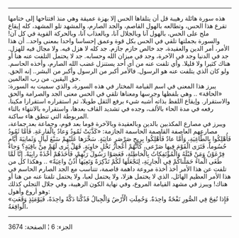 ------------------------------------------------------------------------

هذه سورة هائلة رهيبة قل أن يتلقاها الحس إلا بهزة عميقة وهي منذ افتتاحها
إلى ختامها تقرع هذا الحس، وتطالعه بالهول القاصم، والجد الصارم، والمشهد
تلو المشهد، كله إيقاع ملح على الحس، بالهول آنا وبالجلال آنا، وبالعذاب
آنا، وبالحركة القوية في كل آن! والسورة بجملتها تلقي في الحس بكل قوة وعمق
إحساسا واحدا بمعنى واحد.. أن هذا الأمر، أمر الدين والعقيدة، جد خالص حازم
جازم. جد كله لا هزل فيه. ولا مجال فيه للهزل. جد في الدنيا وجد في الآخرة،
وجد في ميزان الله وحسابه. جد لا يحتمل التلفت عنه هنا أو هناك كثيرا ولا
قليلا. وأي تلفت عنه من أي أحد يستنزل غضب الله الصارم، وأخذه الحاسم. ولو
كان الذي يتلفت عنه هو الرسول. فالأمر أكبر من الرسول وأكبر من البشر.. إنه
الحق. حق اليقين. من رب العالمين.  
يبرز هذا المعنى في اسم القيامة المختار في هذه السورة، والذي سميت به
السورة: «الحاقة» .. وهي بلفظها وجرسها ومعناها تلقي في الحس معنى الجد
والصرامة والحق والاستقرار. وإيقاع اللفظ بذاته أشبه شيء برفع الثقل طويلا،
ثم استقراره استقرارا مكينا. رفعه في مدة الحاء بالألف، وجده في تشديد
القاف بعدها، واستقراره بالانتهاء بالتاء المربوطة التي تنطق هاء ساكنة.  
ويبرز في مصارع المكذبين بالدين وبالعقيدة وبالآخرة قوما بعد قوم، وجماعة
بعد جماعة، مصارعهم العاصفة القاصمة الحاسمة الجازمة: «كَذَّبَتْ ثَمُودُ وَعادٌ
بِالْقارِعَةِ. فَأَمَّا ثَمُودُ فَأُهْلِكُوا بِالطَّاغِيَةِ، وَأَمَّا عادٌ فَأُهْلِكُوا بِرِيحٍ صَرْصَرٍ عاتِيَةٍ.
سَخَّرَها عَلَيْهِمْ سَبْعَ لَيالٍ وَثَمانِيَةَ أَيَّامٍ حُسُوماً، فَتَرَى الْقَوْمَ فِيها صَرْعى، كَأَنَّهُمْ
أَعْجازُ نَخْلٍ خاوِيَةٍ. فَهَلْ تَرى لَهُمْ مِنْ باقِيَةٍ؟ وَجاءَ فِرْعَوْنُ وَمَنْ قَبْلَهُ وَالْمُؤْتَفِكاتُ
بِالْخاطِئَةِ، فَعَصَوْا رَسُولَ رَبِّهِمْ، فَأَخَذَهُمْ أَخْذَةً رابِيَةً. إِنَّا لَمَّا طَغَى الْماءُ حَمَلْناكُمْ
فِي الْجارِيَةِ، لِنَجْعَلَها لَكُمْ تَذْكِرَةً وَتَعِيَها أُذُنٌ واعِيَةٌ» .. وهكذا كل من تلفت عن
هذا الأمر أخذ أخذة مروعة داهمة قاصمة، تتناسب مع الجد الصارم الحاسم في
هذا الأمر العظيم الهائل، الذي لا يحتمل هزلا، ولا يحتمل لعبا، ولا يحتمل
تلفتا عنه من هنا أو هناك! ويبرز في مشهد القيامة المروع، وفي نهاية الكون
الرهيبة، وفي جلال التجلي كذلك وهو أروع وأهول:  
«فَإِذا نُفِخَ فِي الصُّورِ نَفْخَةٌ واحِدَةٌ. وَحُمِلَتِ الْأَرْضُ وَالْجِبالُ فَدُكَّتا دَكَّةً واحِدَةً،
فَيَوْمَئِذٍ وَقَعَتِ الْواقِعَةُ،

------------------------------------------------------------------------

الجزء: 6 ¦ الصفحة: 3674
